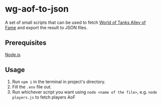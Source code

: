 # wg-aof-to-json

A set of small scripts that can be used to fetch [World of Tanks Alley of Fame](https://worldoftanks.eu/en/clanwars/rating/alley/#wot&aof_front=we_2023_bg&aof_rating=clans&aof_filter=all&aof_page=0&aof_size=25) and export the result to JSON files.

## Prerequisites

[Node.js](https://nodejs.org/en/)

## Usage

1. Run `npm i` in the terminal in project's directory.
1. Fill the `.env` file out.
1. Run whichever script you want using `node <name of the file>`, e.g. `node players.js` to fetch players AoF
